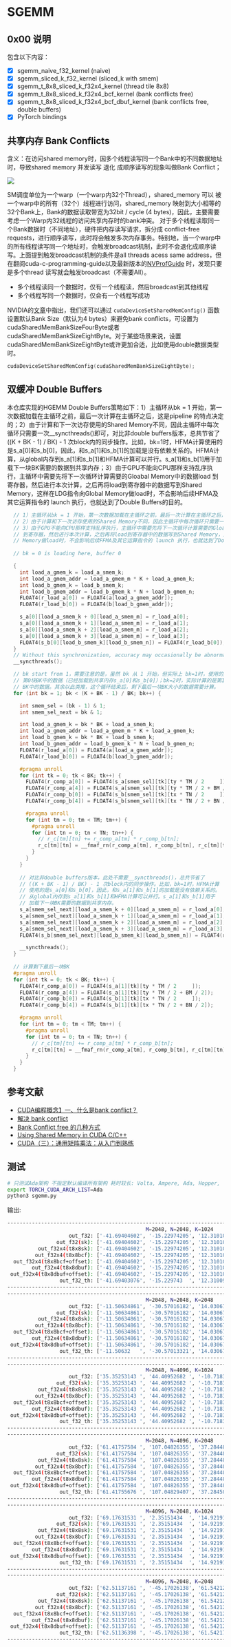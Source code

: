 # SGEMM 

## 0x00 说明

包含以下内容：

- [X] sgemm_naive_f32_kernel (naive)
- [X] sgemm_sliced_k_f32_kernel (sliced_k with smem)
- [X] sgemm_t_8x8_sliced_k_f32x4_kernel (thread tile 8x8)
- [X] sgemm_t_8x8_sliced_k_f32x4_bcf_kernel (bank conflicts free)
- [X] sgemm_t_8x8_sliced_k_f32x4_bcf_dbuf_kernel (bank conflicts free, double buffers)
- [X] PyTorch bindings

## 共享内存 Bank Conflicts

含义：在访问shared memory时，因多个线程读写同一个Bank中的不同数据地址时，导致shared memory 并发读写 退化 成顺序读写的现象叫做Bank Conflict；

![](https://github.com/PaddleJitLab/CUDATutorial/blob/develop/docs/09_optimize_reduce/02_bank_conflict/images/ef322be7c3e5b6b9be69d2b90e88083f50569a58a97129f348e483b946ab4edf.png)

SM调度单位为一个warp（一个warp内32个Thread），shared_memory 可以 被一个warp中的所有（32个）线程进行访问，shared_memory 映射到大小相等的32个Bank上，Bank的数据读取带宽为32bit / cycle (4 bytes)，因此，主要需要考虑一个Warp内32线程的访问共享内存时的bank冲突。
对于多个线程读取同一个Bank数据时（不同地址），硬件把内存读写请求，拆分成 conflict-free requests，进行顺序读写，此时将会触发多次内存事务。特别地，当一个warp中的所有线程读写同一个地址时，会触发broadcast机制，此时不会退化成顺序读写。上面提到触发broadcast机制的条件是all threads acess same address，但在翻阅cuda-c-programming-guide以及最新版本的[NVProfGuide](https://docs.nvidia.com/nsight-compute/ProfilingGuide/index.html) 时，发现只要是多个thread 读写就会触发broadcast（不需要All）。
  
- 多个线程读同一个数据时，仅有一个线程读，然后broadcast到其他线程
- 多个线程写同一个数据时，仅会有一个线程写成功

NVIDIA的[文章](https://developer.nvidia.com/blog/using-shared-memory-cuda-cc/)中指出，我们还可以通过 `cudaDeviceSetSharedMemConfig()` 函数设置默认Bank Size（默认为4 bytes）来避免bank conflicts，可设置为cudaSharedMemBankSizeFourByte或者cudaSharedMemBankSizeEightByte。对于某些场景来说，设置cudaSharedMemBankSizeEightByte或许更加合适，比如使用double数据类型时。 

```C
cudaDeviceSetSharedMemConfig(cudaSharedMemBankSizeEightByte);
```

## 双缓冲 Double Buffers

本仓库实现的HGEMM Double Buffers策略如下：1）主循环从bk = 1 开始，第一次数据加载在主循环之前，最后一次计算在主循环之后，这是pipeline 的特点决定的；2）由于计算和下一次访存使用的Shared Memory不同，因此主循环中每次循环只需要一次__syncthreads()即可，对比非double buffers版本，总共节省了 ((K + BK - 1) / BK) - 1 次block内的同步操作。比如，bk=1时，HFMA计算使用的是s_a[0]和s_b[0]，因此，和s_a[1]和s_b[1]的加载是没有依赖关系的。HFMA计算，从global内存到s_a[1]和s_b[1]和HFMA计算可以并行。s_a[1]和s_b[1]用于加载下一块BK需要的数据到共享内存；3）由于GPU不能向CPU那样支持乱序执行，主循环中需要先将下一次循环计算需要的Gloabal Memory中的数据load 到寄存器，然后进行本次计算，之后再将load到寄存器中的数据写到Shared Memory，这样在LDG指令向Global Memory做load时，不会影响后续HFMA及其它运算指令的 launch 执行，也就达到了Double Buffers的目的。

```C
  // 1）主循环从bk = 1 开始，第一次数据加载在主循环之前，最后一次计算在主循环之后，这是pipeline 的特点决定的；
  // 2）由于计算和下一次访存使用的Shared Memory不同，因此主循环中每次循环只需要一次__syncthreads()即可
  // 3）由于GPU不能向CPU那样支持乱序执行，主循环中需要先将下一次循环计算需要的Gloabal Memory中的数据load 
  // 到寄存器，然后进行本次计算，之后再将load到寄存器中的数据写到Shared Memory，这样在LDG指令向Global 
  // Memory做load时，不会影响后续FFMA及其它运算指令的 launch 执行，也就达到了Double Buffering的目的。
  
  // bk = 0 is loading here, buffer 0

  {
    int load_a_gmem_k = load_a_smem_k;
    int load_a_gmem_addr = load_a_gmem_m * K + load_a_gmem_k;
    int load_b_gmem_k = load_b_smem_k;
    int load_b_gmem_addr = load_b_gmem_k * N + load_b_gmem_n;
    FLOAT4(r_load_a[0]) = FLOAT4(a[load_a_gmem_addr]);
    FLOAT4(r_load_b[0]) = FLOAT4(b[load_b_gmem_addr]);

    s_a[0][load_a_smem_k + 0][load_a_smem_m] = r_load_a[0];
    s_a[0][load_a_smem_k + 1][load_a_smem_m] = r_load_a[1];
    s_a[0][load_a_smem_k + 2][load_a_smem_m] = r_load_a[2];
    s_a[0][load_a_smem_k + 3][load_a_smem_m] = r_load_a[3];
    FLOAT4(s_b[0][load_b_smem_k][load_b_smem_n]) = FLOAT4(r_load_b[0]);
  }
  // Without this synchronization, accuracy may occasionally be abnormal.
  __syncthreads(); 

  // bk start from 1，需要注意的是，虽然 bk 从 1 开始，但实际上 bk=1时，使用的是
  // 第0块BK中的数据（已经加载到共享内存s_a[0]和s_b[0]）；bk=2时，实际计算的是第1块
  // BK中的数据。其余以此类推，这个循环结束后，剩下最后一块BK大小的数据需要计算。
  for (int bk = 1; bk < (K + BK - 1) / BK; bk++) {

    int smem_sel = (bk - 1) & 1;
    int smem_sel_next = bk & 1;

    int load_a_gmem_k = bk * BK + load_a_smem_k;
    int load_a_gmem_addr = load_a_gmem_m * K + load_a_gmem_k;
    int load_b_gmem_k = bk * BK + load_b_smem_k;
    int load_b_gmem_addr = load_b_gmem_k * N + load_b_gmem_n;
    FLOAT4(r_load_a[0]) = FLOAT4(a[load_a_gmem_addr]);
    FLOAT4(r_load_b[0]) = FLOAT4(b[load_b_gmem_addr]);

    #pragma unroll
    for (int tk = 0; tk < BK; tk++) {
      FLOAT4(r_comp_a[0]) = FLOAT4(s_a[smem_sel][tk][ty * TM / 2     ]);
      FLOAT4(r_comp_a[4]) = FLOAT4(s_a[smem_sel][tk][ty * TM / 2 + BM / 2]);
      FLOAT4(r_comp_b[0]) = FLOAT4(s_b[smem_sel][tk][tx * TN / 2     ]);
      FLOAT4(r_comp_b[4]) = FLOAT4(s_b[smem_sel][tk][tx * TN / 2 + BN / 2]);

      #pragma unroll
      for (int tm = 0; tm < TM; tm++) {
        #pragma unroll
        for (int tn = 0; tn < TN; tn++) {
          // r_c[tm][tn] += r_comp_a[tm] * r_comp_b[tn];
          r_c[tm][tn] = __fmaf_rn(r_comp_a[tm], r_comp_b[tn], r_c[tm][tn]);
        }
      }
    }
    
    // 对比非double buffers版本，此处不需要__syncthreads()，总共节省了
    // ((K + BK - 1) / BK) - 1 次block内的同步操作。比如，bk=1时，HFMA计算
    // 使用的是s_a[0]和s_b[0]，因此，和s_a[1]和s_b[1]的加载是没有依赖关系的。
    // 从global内存到s_a[1]和s_b[1]和HFMA计算可以并行。s_a[1]和s_b[1]用于
    // 加载下一块BK需要的数据到共享内存。
    s_a[smem_sel_next][load_a_smem_k + 0][load_a_smem_m] = r_load_a[0];
    s_a[smem_sel_next][load_a_smem_k + 1][load_a_smem_m] = r_load_a[1];
    s_a[smem_sel_next][load_a_smem_k + 2][load_a_smem_m] = r_load_a[2];
    s_a[smem_sel_next][load_a_smem_k + 3][load_a_smem_m] = r_load_a[3];
    FLOAT4(s_b[smem_sel_next][load_b_smem_k][load_b_smem_n]) = FLOAT4(r_load_b[0]);

    __syncthreads();
  }
  
  // 计算剩下最后一块BK
  #pragma unroll
  for (int tk = 0; tk < BK; tk++) {
    FLOAT4(r_comp_a[0]) = FLOAT4(s_a[1][tk][ty * TM / 2     ]);
    FLOAT4(r_comp_a[4]) = FLOAT4(s_a[1][tk][ty * TM / 2 + BM / 2]);
    FLOAT4(r_comp_b[0]) = FLOAT4(s_b[1][tk][tx * TN / 2     ]);
    FLOAT4(r_comp_b[4]) = FLOAT4(s_b[1][tk][tx * TN / 2 + BN / 2]);

    #pragma unroll
    for (int tm = 0; tm < TM; tm++) {
      #pragma unroll
      for (int tn = 0; tn < TN; tn++) {
        // r_c[tm][tn] += r_comp_a[tm] * r_comp_b[tn];
        r_c[tm][tn] = __fmaf_rn(r_comp_a[tm], r_comp_b[tn], r_c[tm][tn]);
      }
    }
  }
```

## 参考文献 

- [CUDA编程概念】一、什么是bank conflict？](https://zhuanlan.zhihu.com/p/659142274)
- [解决 bank conflict](https://github.com/PaddleJitLab/CUDATutorial/blob/develop/docs/09_optimize_reduce/02_bank_conflict/README.md)
- [Bank Conflict free 的几种方式](https://zhuanlan.zhihu.com/p/722286440)
- [Using Shared Memory in CUDA C/C++](https://developer.nvidia.com/blog/using-shared-memory-cuda-cc/)
- [CUDA（三）：通用矩阵乘法：从入门到熟练](https://zhuanlan.zhihu.com/p/657632577)
  
## 测试

```bash
# 只测试Ada架构 不指定默认编译所有架构 耗时较长: Volta, Ampere, Ada, Hopper, ...
export TORCH_CUDA_ARCH_LIST=Ada 
python3 sgemm.py
```
输出:

```bash
----------------------------------------------------------------------------------------------------
                                             M=2048, N=2048, K=1024
                    out_f32: ['-41.69404602', '-15.22974205', '12.31010342 '], time:2.583222ms
                out_f32(sk): ['-41.69404602', '-15.22974205', '12.31010342 '], time:1.836123ms
          out_f32x4(t8x8sk): ['-41.69404602', '-15.22974205', '12.31010342 '], time:0.324936ms
         out_f32x4(t8x8bcf): ['-41.69404602', '-15.22974205', '12.31010342 '], time:0.290537ms
  out_f32x4(t8x8bcf+offset): ['-41.69404602', '-15.22974205', '12.31010342 '], time:0.289106ms
        out_f32x4(t8x8dbuf): ['-41.69404602', '-15.22974205', '12.31010342 '], time:0.229044ms
 out_f32x4(t8x8dbuf+offset): ['-41.69404602', '-15.22974205', '12.31010342 '], time:0.230970ms
                 out_f32_th: ['-41.69403076', '-15.229743  ', '12.31009007 '], time:0.255721ms
----------------------------------------------------------------------------------------------------
----------------------------------------------------------------------------------------------------
                                             M=2048, N=2048, K=2048
                    out_f32: ['-11.50634861', '-30.57016182', '14.03067684 '], time:5.152175ms
                out_f32(sk): ['-11.50634861', '-30.57016182', '14.03067684 '], time:3.652353ms
          out_f32x4(t8x8sk): ['-11.50634861', '-30.57016182', '14.03067684 '], time:0.639246ms
         out_f32x4(t8x8bcf): ['-11.50634861', '-30.57016182', '14.03067684 '], time:0.576742ms
  out_f32x4(t8x8bcf+offset): ['-11.50634861', '-30.57016182', '14.03067684 '], time:0.575581ms
        out_f32x4(t8x8dbuf): ['-11.50634861', '-30.57016182', '14.03067684 '], time:0.460470ms
 out_f32x4(t8x8dbuf+offset): ['-11.50634861', '-30.57016182', '14.03067684 '], time:0.465369ms
                 out_f32_th: ['-11.50632   ', '-30.57013321', '14.03067398 '], time:0.465064ms
----------------------------------------------------------------------------------------------------
----------------------------------------------------------------------------------------------------
                                             M=2048, N=4096, K=1024
                    out_f32: ['35.35253143 ', '44.40952682 ', '-10.71832466'], time:5.122924ms
                out_f32(sk): ['35.35253143 ', '44.40952682 ', '-10.71832466'], time:3.653028ms
          out_f32x4(t8x8sk): ['35.35253143 ', '44.40952682 ', '-10.71832466'], time:0.625312ms
         out_f32x4(t8x8bcf): ['35.35253143 ', '44.40952682 ', '-10.71832466'], time:0.534370ms
  out_f32x4(t8x8bcf+offset): ['35.35253143 ', '44.40952682 ', '-10.71832466'], time:0.530348ms
        out_f32x4(t8x8dbuf): ['35.35253143 ', '44.40952682 ', '-10.71832466'], time:0.462132ms
 out_f32x4(t8x8dbuf+offset): ['35.35253143 ', '44.40952682 ', '-10.71832466'], time:0.464492ms
                 out_f32_th: ['35.35253143 ', '44.40952682 ', '-10.71832466'], time:0.557373ms
----------------------------------------------------------------------------------------------------
----------------------------------------------------------------------------------------------------
                                             M=2048, N=4096, K=2048
                    out_f32: ['61.41757584 ', '107.04826355', '37.28448868 '], time:10.218813ms
                out_f32(sk): ['61.41757584 ', '107.04826355', '37.28448868 '], time:7.268655ms
          out_f32x4(t8x8sk): ['61.41757584 ', '107.04826355', '37.28448868 '], time:1.237755ms
         out_f32x4(t8x8bcf): ['61.41757584 ', '107.04826355', '37.28448868 '], time:1.065564ms
  out_f32x4(t8x8bcf+offset): ['61.41757584 ', '107.04826355', '37.28448868 '], time:1.053824ms
        out_f32x4(t8x8dbuf): ['61.41757584 ', '107.04826355', '37.28448868 '], time:0.935848ms
 out_f32x4(t8x8dbuf+offset): ['61.41757584 ', '107.04826355', '37.28448868 '], time:0.967648ms
                 out_f32_th: ['61.41755676 ', '107.04829407', '37.28450775 '], time:0.921094ms
----------------------------------------------------------------------------------------------------
----------------------------------------------------------------------------------------------------
                                             M=4096, N=2048, K=1024
                    out_f32: ['69.17631531 ', '2.35151434  ', '14.92191601 '], time:5.120900ms
                out_f32(sk): ['69.17631531 ', '2.35151434  ', '14.92191601 '], time:3.651984ms
          out_f32x4(t8x8sk): ['69.17631531 ', '2.35151434  ', '14.92191601 '], time:0.622756ms
         out_f32x4(t8x8bcf): ['69.17631531 ', '2.35151434  ', '14.92191601 '], time:0.526509ms
  out_f32x4(t8x8bcf+offset): ['69.17631531 ', '2.35151434  ', '14.92191601 '], time:0.529506ms
        out_f32x4(t8x8dbuf): ['69.17631531 ', '2.35151434  ', '14.92191601 '], time:0.451362ms
 out_f32x4(t8x8dbuf+offset): ['69.17631531 ', '2.35151434  ', '14.92191601 '], time:0.462964ms
                 out_f32_th: ['69.17631531 ', '2.35151434  ', '14.92191601 '], time:0.552487ms
----------------------------------------------------------------------------------------------------
----------------------------------------------------------------------------------------------------
                                             M=4096, N=2048, K=2048
                    out_f32: ['62.51137161 ', '-45.17026138', '61.54212952 '], time:10.213661ms
                out_f32(sk): ['62.51137161 ', '-45.17026138', '61.54212952 '], time:7.267971ms
          out_f32x4(t8x8sk): ['62.51137161 ', '-45.17026138', '61.54212952 '], time:1.244769ms
         out_f32x4(t8x8bcf): ['62.51137161 ', '-45.17026138', '61.54212952 '], time:1.076307ms
  out_f32x4(t8x8bcf+offset): ['62.51137161 ', '-45.17026138', '61.54212952 '], time:1.074743ms
        out_f32x4(t8x8dbuf): ['62.51137161 ', '-45.17026138', '61.54212952 '], time:0.948534ms
 out_f32x4(t8x8dbuf+offset): ['62.51137161 ', '-45.17026138', '61.54212952 '], time:0.963700ms
                 out_f32_th: ['62.51136398 ', '-45.17026138', '61.54217911 '], time:0.916274ms
----------------------------------------------------------------------------------------------------
```
